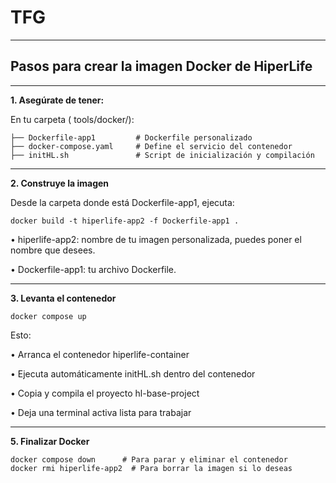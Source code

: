 # TFG
---

## **Pasos para crear la imagen Docker de HiperLife**

---

**1. Asegúrate de tener:**

En tu carpeta ( tools/docker/):

```
├── Dockerfile-app1         # Dockerfile personalizado
├── docker-compose.yaml     # Define el servicio del contenedor
├── initHL.sh               # Script de inicialización y compilación
```
----------

**2. Construye la imagen**

Desde la carpeta donde está  Dockerfile-app1, ejecuta:
```
docker build -t hiperlife-app2 -f Dockerfile-app1 .
```

•  hiperlife-app2: nombre de tu imagen personalizada, puedes poner el nombre que desees. 

•  Dockerfile-app1: tu archivo Dockerfile.

----------

**3. Levanta el contenedor**
```
docker compose up
```
Esto:

•  Arranca el contenedor  hiperlife-container

•  Ejecuta automáticamente  initHL.sh  dentro del contenedor

•  Copia y compila el proyecto  hl-base-project

•  Deja una terminal activa lista para trabajar

----------

**5. Finalizar Docker**

```
docker compose down      # Para parar y eliminar el contenedor
docker rmi hiperlife-app2  # Para borrar la imagen si lo deseas
```

 
